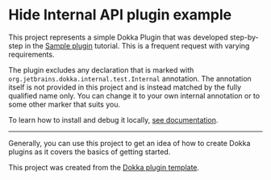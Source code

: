 # Hide Internal API plugin example

This project represents a simple Dokka Plugin that was developed step-by-step in the
[Sample plugin](https://kotlin.github.io/dokka/2.0.0/developer_guide/plugin-development/sample-plugin-tutorial/)
tutorial. This is a frequent request with varying requirements.

The plugin excludes any declaration that is marked with `org.jetbrains.dokka.internal.test.Internal` annotation.
The annotation itself is not provided in this project and is instead matched by the fully qualified name only.
You can change it to your own internal annotation or to some other marker that suits you.

To learn how to install and debug it locally,
[see documentation](https://kotlin.github.io/dokka/2.0.0/developer_guide/plugin-development/sample-plugin-tutorial/#debugging).

___

Generally, you can use this project to get an idea of how to create Dokka plugins as it covers the basics of getting started.

This project was created from the [Dokka plugin template](https://github.com/Kotlin/dokka-plugin-template).
